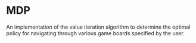 # MDP
An implementation of the value iteration algorithm to determine the optimal policy for navigating through various game boards specified by the user.
